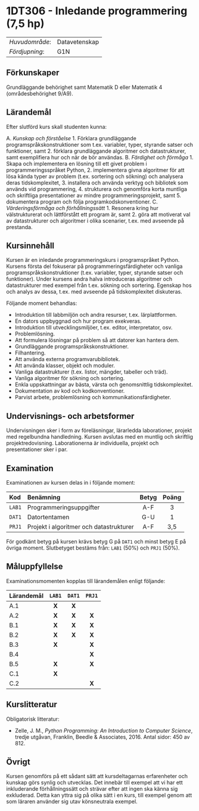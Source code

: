 # 1DT306 - Inledande programmering (7,5 hp)

|                |               |  
| ---            | ---           |  
| *Huvudområde*: | Datavetenskap |  
| *Fördjupning*: | G1N           |  

## Förkunskaper

Grundläggande behörighet samt Matematik D eller Matematik 4 (områdesbehörighet 9/A9).

## Lärandemål

Efter slutförd kurs skall studenten kunna:

A.  *Kunskap och förståelse*
    1.  Förklara grundläggande programspråkskonstruktioner som t.ex.
        variabler, typer, styrande satser och funktioner, samt
    2.  förklara grundläggande algoritmer och datastrukturer, samt
        exemplifiera hur och när de bör användas.
B.  *Färdighet och förmåga*
    1.  Skapa och implementera en lösning till ett givet problem i
        programmeringsspråket Python,
    2.  implementera givna algoritmer för att lösa kända typer av
        problem (t.ex. sortering och sökning) och analysera deras
        tidskomplexitet,
    3.  installera och använda verktyg och bibliotek som används vid
        programmering,
    4.  strukturera och genomföra korta muntliga och skriftliga
        presentationer av mindre programmeringsprojekt, samt
    5.  dokumentera program och följa programkodskonventioner.
C.  *Värderingsförmåga och förhållningssätt*
    1.  Resonera kring hur välstrukturerat och lättförstått ett program
        är, samt
    2.  göra att motiverat val av datastrukturer och algoritmer i olika
        scenarier, t.ex. med avseende på prestanda.

## Kursinnehåll

Kursen är en inledande programmeringskurs i programspråket Python. Kursens första del fokuserar på programmeringsfärdigheter och vanliga programspråkskonstruktioner (t.ex. variabler, typer, styrande satser och funktioner). Under kursens andra halva introduceras algoritmer och datastrukturer med exempel från t.ex. sökning och sortering. Egenskap hos och analys av dessa, t.ex. med avseende på tidskomplexitet diskuteras.

Följande moment behandlas:

-   Introduktion till labbmiljön och andra resurser, t.ex.
    lärplattformen.
-   En dators uppbyggnad och hur program exekveras.
-   Introduktion till utvecklingsmiljöer, t.ex. editor, interpretator,
    osv.
-   Problemlösning.
-   Att formulera lösningar på problem så att datorer kan hantera dem.
-   Grundläggande programspråkskonstruktioner.
-   Filhantering.
-   Att använda externa programvarubibliotek.
-   Att använda klasser, objekt och moduler.
-   Vanliga datastrukturer (t.ex. listor, mängder, tabeller och träd).
-   Vanliga algoritmer för sökning och sortering.
-   Enkla uppskattningar av bästa, värsta och genomsnittlig
    tidskomplexitet.
-   Dokumentation av kod och kodkonventioner.
-   Parvist arbete, problemlösning och kommunikationsfärdigheter.

## Undervisnings- och arbetsformer

Undervisningen sker i form av föreläsningar, lärarledda laborationer,
projekt med regelbundna handledning. Kursen avslutas med en muntlig och
skriftlig projektredovisning. Laborationerna är individuella, projekt
och presentationer sker i par.

## Examination

Examinationen av kursen delas in i följande moment:

| Kod    | Benämning                               | Betyg | Poäng |  
| :---   | :-------------------------------------- | :---: | :---: |  
| `LAB1` | Programmeringsuppgifter                 | A-F   | 3     |  
| `DAT1` | Datortentamen                           | G-U   | 1     |  
| `PRJ1` | Projekt i algoritmer och datastrukturer | A-F   | 3,5   |  

För godkänt betyg på kursen krävs betyg G på `DAT1` och minst betyg E på övriga moment. Slutbetyget bestäms från: `LAB1` (50%) och `PRJ1` (50%).

## Måluppfyllelse

Examinationsmomenten kopplas till lärandemålen enligt följande:

| Lärandemål | `LAB1` | `DAT1` | `PRJ1` |  
| :--------- | :---:  | :---:  | :---:  |  
| A.1        | **X**  | **X**  |        |  
| A.2        | **X**  | **X**  | **X**  |  
| B.1        | **X**  | **X**  | **X**  |  
| B.2        | **X**  | **X**  | **X**  |  
| B.3        | **X**  |        | **X**  |  
| B.4        |        |        | **X**  |  
| B.5        | **X**  |        | **X**  |  
| C.1        | **X**  |        |        |  
| C.2        |        |        | **X**  |  

## Kurslitteratur

Obligatorisk litteratur:

-   Zelle, J. M., *Python Programming: An Introduction to Computer
    Science*, tredje utgåvan, Franklin, Beedle & Associates, 2016. Antal
    sidor: 450 av 812.

## Övrigt

Kursen genomförs på ett sådant sätt att kursdeltagarnas erfarenheter och kunskap görs synlig och utvecklas. Det innebär till exempel att vi har ett inkluderande förhållningssätt och strävar efter att ingen ska känna sig exkluderad. Detta kan yttra sig på olika sätt i en kurs, till exempel genom att som läraren använder sig utav könsneutrala exempel.